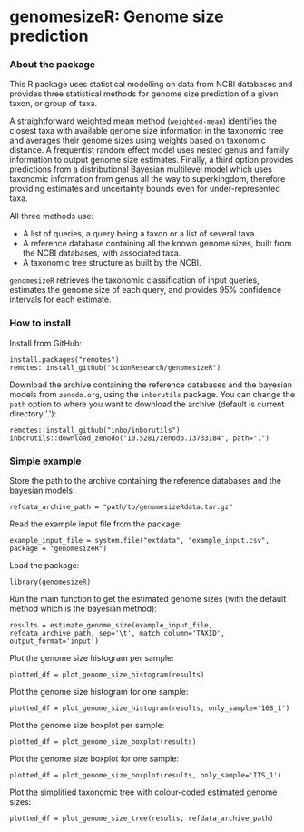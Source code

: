 # genomesizeR: Genome size prediction

### About the package

This R package uses statistical modelling on data from NCBI databases and provides three statistical methods for genome size prediction of a given taxon, or group of taxa. 

A straightforward weighted mean method (`weighted-mean`) identifies the closest taxa with available genome size information in the taxonomic tree and averages their genome sizes using weights based on taxonomic distance. A frequentist random effect model uses nested genus and family information to output genome size estimates. Finally, a third option provides predictions from a distributional Bayesian multilevel model which uses taxonomic information from genus all the way to superkingdom, therefore providing estimates and uncertainty bounds even for under-represented taxa.

All three methods use:

  - A list of queries; a query being a taxon or a list of several taxa.
  - A reference database containing all the known genome sizes, built from the NCBI databases, with associated taxa.
  - A taxonomic tree structure as built by the NCBI.

`genomesizeR` retrieves the taxonomic classification of input queries, estimates the genome size of each query, and provides 95% confidence intervals for each estimate.

### How to install

Install from GitHub:

```
install.packages("remotes")
remotes::install_github("ScionResearch/genomesizeR")
```

Download the archive containing the reference databases and the bayesian models from `zenodo.org`, using the `inborutils` package. You can change the `path` option to where you want to download the archive (default is current directory '.'):

```
remotes::install_github("inbo/inborutils")
inborutils::download_zenodo("10.5281/zenodo.13733184", path=".")
```

### Simple example

Store the path to the archive containing the reference databases and the bayesian models:

```
refdata_archive_path = "path/to/genomesizeRdata.tar.gz"
```

Read the example input file from the package:

```
example_input_file = system.file("extdata", "example_input.csv", package = "genomesizeR")
```

Load the package:

```
library(genomesizeR)
```

Run the main function to get the estimated genome sizes (with the default method which is the bayesian method):

```
results = estimate_genome_size(example_input_file, refdata_archive_path, sep='\t', match_column='TAXID', output_format='input')
```

Plot the genome size histogram per sample:

```
plotted_df = plot_genome_size_histogram(results)
```

Plot the genome size histogram for one sample:

```
plotted_df = plot_genome_size_histogram(results, only_sample='16S_1')
```

Plot the genome size boxplot per sample:

```
plotted_df = plot_genome_size_boxplot(results)
```

Plot the genome size boxplot for one sample:

```
plotted_df = plot_genome_size_boxplot(results, only_sample='ITS_1')
```

Plot the simplified taxonomic tree with colour-coded estimated genome sizes:

```
plotted_df = plot_genome_size_tree(results, refdata_archive_path)
```
